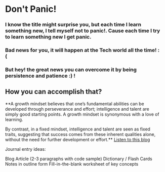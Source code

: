 # Don't Panic!

### I know the title might surprise you, but each time I learn something new, I tell myself not to panic!. Cause each time I try to learn something new I get panic.
### Bad news for you, it will happen at the Tech world all the time! :(
### But hey! the great news you can overcome it by being persistence and patience :) !

## How you can accomplish that?
**A growth mindset believes that one’s fundamental abilities can be developed through perseverance and effort; intelligence and talent are simply good starting points. A growth mindset is synonymous with a love of learning.

By contrast, in a fixed mindset, intelligence and talent are seen as fixed traits, suggesting that success comes from these inherent qualities alone, without the need for further development or effort.**
[Listen to this blog](https://soundcloud.com/atlassian-software/perseverance-gumption-traps-and-maintaining-a-growth-mindset)

Journal entry ideas:

Blog Article (2-3 paragraphs with code sample)
Dictionary / Flash Cards
Notes in outline form
Fill-in-the-blank worksheet of key concepts

